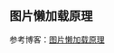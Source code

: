 ## 图片懒加载原理

参考博客：[图片懒加载原理](https://juejin.cn/post/6844903597172342791?utm_medium=fe&utm_source=weixinqun%3Futm_medium%3Dfe&utm_source=weixinqun)